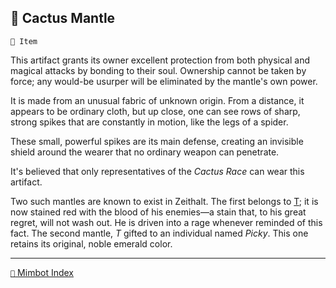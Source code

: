 ## 🧥 Cactus Mantle

`📜 Item`

This artifact grants its owner excellent protection from both physical and magical attacks by bonding to their soul. Ownership cannot be taken by force; any would-be usurper will be eliminated by the mantle's own power.

It is made from an unusual fabric of unknown origin. From a distance, it appears to be ordinary cloth, but up close, one can see rows of sharp, strong spikes that are constantly in motion, like the legs of a spider.

These small, powerful spikes are its main defense, creating an invisible shield around the wearer that no ordinary weapon can penetrate.

It's believed that only representatives of the _Cactus Race_ can wear this artifact.

Two such mantles are known to exist in Zeithalt. The first belongs to [T](<https://zeithalt.github.io/r/t.html>); it is now stained red with the blood of his enemies—a stain that, to his great regret, will not wash out. He is driven into a rage whenever reminded of this fact. The second mantle, _T_ gifted to an individual named _Picky_. This one retains its original, noble emerald color.

-----
[`📑` Mimbot Index](<https://zeithalt.github.io/r/#56e0>)
<!---
keywords:  
aliases: 
-->